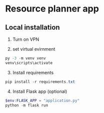 # Resource planner app

## Local installation
1) Turn on VPN

2) set virtual evirnment
```PowerShell
py -3 -m venv venv
venv\scripts\activate
```

3) Install requirements
```PowerShell
pip install -r requirements.txt
```

4) Install Flask app (optional)
```PowerShell
$env:FLASK_APP = "application.py"
python -m flask run
```
